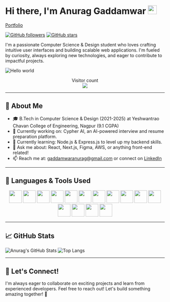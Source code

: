 # Hi there, I'm Anurag Gaddamwar <img src="https://media.giphy.com/media/hvRJCLFzcasrR4ia7z/giphy.gif" width="28px">

[Portfolio](https://anuraggaddamwar.vercel.app)

[![GitHub followers](https://img.shields.io/github/followers/Anurag-Gaddamwar?style=social&label=Follow&logo=github)](https://github.com/Anurag-Gaddamwar) [![GitHub stars](https://img.shields.io/github/stars/Anurag-Gaddamwar?style=social&label=Star&logo=github)](https://github.com/Anurag-Gaddamwar)

I'm a passionate Computer Science & Design student who loves crafting intuitive user interfaces and building scalable web applications. I'm fueled by curiosity, always exploring new technologies, and eager to contribute to impactful projects.

<img src="https://raw.githubusercontent.com/sagar-viradiya/sagar-viradiya/master/resources/banner.png" alt="Hello world">

<p align="center"> 
  Visitor count<br>
  <img src="https://profile-counter.glitch.me/sagar-viradiya/count.svg" />
</p>

---

## 🚀 About Me

- 🎓 B.Tech in Computer Science & Design (2021-2025) at Yeshwantrao Chavan College of Engineering, Nagpur (9.1 CGPA)
- 🔭 Currently working on: Cypher AI, an AI-powered interview and resume preparation platform.
- 🌱 Currently learning: Node.js & Express.js to level up my backend skills.
- 💬 Ask me about: React, Next.js, Figma, AWS, or anything front-end related!
- 📫 Reach me at: gaddamwaranurag@gmail.com or connect on [LinkedIn](https://www.linkedin.com/in/anurag-gaddamwar/)

---

## 🎨 Languages & Tools Used

<p align="center">
  <img src="https://cdn.jsdelivr.net/gh/devicons/devicon/icons/html5/html5-original.svg" width="40px" height="40px">
  <img src="https://cdn.jsdelivr.net/gh/devicons/devicon/icons/css3/css3-original.svg" width="40px" height="40px">
  <img src="https://cdn.jsdelivr.net/gh/devicons/devicon/icons/javascript/javascript-original.svg" width="40px" height="40px">
  <img src="https://cdn.jsdelivr.net/gh/devicons/devicon/icons/react/react-original.svg" width="40px" height="40px">
  <img src="https://cdn.jsdelivr.net/gh/devicons/devicon/icons/nextjs/nextjs-original.svg" width="40px" height="40px">
  <img src="https://cdn.jsdelivr.net/gh/devicons/devicon/icons/tailwindcss/tailwindcss-plain.svg" width="40px" height="40px">
  <img src="https://cdn.jsdelivr.net/gh/devicons/devicon/icons/figma/figma-original.svg" width="40px" height="40px">
  <img src="https://cdn.jsdelivr.net/gh/devicons/devicon/icons/canva/canva-original.svg" width="40px" height="40px">
  <img src="https://cdn.jsdelivr.net/gh/devicons/devicon/icons/photoshop/photoshop-plain.svg" width="40px" height="40px">
  <img src="https://cdn.jsdelivr.net/gh/devicons/devicon/icons/illustrator/illustrator-plain.svg" width="40px" height="40px">
  <img src="https://cdn.jsdelivr.net/gh/devicons/devicon/icons/nodejs/nodejs-original.svg" width="40px" height="40px">
  <img src="https://cdn.jsdelivr.net/gh/devicons/devicon/icons/express/express-original.svg" width="40px" height="40px">
  <img src="https://cdn.jsdelivr.net/gh/devicons/devicon/icons/mongodb/mongodb-original.svg" width="40px" height="40px">
  <img src="https://cdn.jsdelivr.net/gh/devicons/devicon/icons/mysql/mysql-original.svg" width="40px" height="40px">
  <img src="https://cdn.jsdelivr.net/gh/devicons/devicon/icons/amazonwebservices/amazonwebservices-original.svg" width="40px" height="40px">
</p>

---

## 📈 GitHub Stats

![Anurag's GitHub Stats](https://github-readme-stats.vercel.app/api?username=Anurag-Gaddamwar&show_icons=true&theme=radical&bg_color=DEG,4B0082,000033)
![Top Langs](https://github-readme-stats.vercel.app/api/top-langs/?username=Anurag-Gaddamwar&layout=compact&theme=radical&bg_color=DEG,4B0082,000033)


---

## 🤝 Let's Connect!

I'm always eager to collaborate on exciting projects and learn from experienced developers. Feel free to reach out! Let's build something amazing together! 🚀
